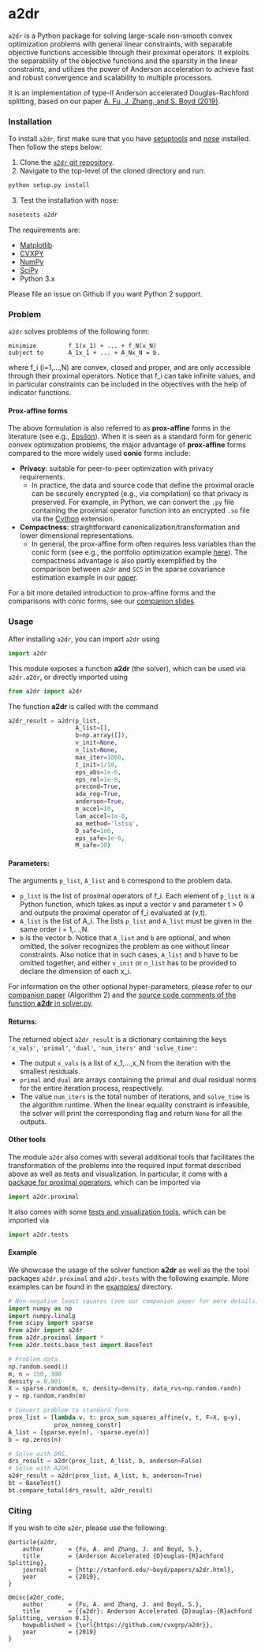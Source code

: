 # a2dr

`a2dr` is a Python package for solving large-scale non-smooth convex optimization problems with general linear constraints, with separable objective functions accessible through their proximal operators. It exploits the separability of the objective functions and the sparsity in the linear constraints, and utilizes the power of Anderson acceleration to achieve fast and robust convergence and scalability to multiple processors.

It is an implementation of type-II Anderson accelerated Douglas-Rachford splitting, based on our paper [A. Fu, J. Zhang, and S. Boyd (2019)](http://www.stanford.edu/~boyd/papers/a2dr.html).

### Installation
To install `a2dr`, first make sure that you have [setuptools](https://github.com/pypa/setuptools)
and [nose](https://nose.readthedocs.io/en/latest/) installed. Then follow the steps below:

1. Clone the [`a2dr` git repository](https://github.com/cvxgrp/a2dr).
2. Navigate to the top-level of the cloned directory and run:

```python
python setup.py install
```

3. Test the installation with nose:

```python
nosetests a2dr
```

The requirements are:
* [Matplotlib](https://github.com/matplotlib/matplotlib)
* [CVXPY](https://github.com/cvxgrp/cvxpy)
* [NumPy](https://github.com/numpy/numpy)
* [SciPy](https://github.com/scipy/scipy)
* Python 3.x

Please file an issue on Github if you want Python 2 support.

### Problem
`a2dr` solves problems of the following form:
```
minimize         f_1(x_1) + ... + f_N(x_N)
subject to       A_1x_1 + ... + A_Nx_N = b.
```
where f_i (i=1,...,N) are convex, closed and proper, and are only accessible through their proximal operators. Notice that f_i can take infinite values, and in particular constraints can be included in the objectives with the help of indicator functions.

#### Prox-affine forms
The above formulation is also referred to as **prox-affine** forms in the literature (see e.g., [Epsilon](https://arxiv.org/abs/1511.04815)). When it is seen as a standard form for generic convex optimization problems, the major advantage of **prox-affine** forms compared to the more widely used **conic** forms include:
* **Privacy**: suitable for peer-to-peer optimization with privacy requirements.
  * In practice, the data and source code that define the proximal oracle can be securely encrypted (e.g., via compilation) so that privacy is preserved. For example, in Python, we can convert the `.py` file containing the proximal operator function into an encrypted `.so` file via the [Cython](https://cython.org/) extension.
* **Compactness**: straightforward canonicalization/transformation and lower dimensional representations.
  * In general, the prox-affine form often requires less variables than the conic form (see e.g., the portfolio optimization example [here](http://web.stanford.edu/~junziz/papers/prox_affine/prox_affine.pdf)). The compactness advantage is also partly exemplified by the comparison between `a2dr` and `SCS` in the sparse covariance estimation example in our [paper](http://www.stanford.edu/~boyd/papers/a2dr.html). 

For a bit more detailed introduction to prox-affine forms and the comparisons with conic forms, see our [companion slides](http://web.stanford.edu/~junziz/papers/prox_affine/prox_affine.pdf). 

### Usage
After installing `a2dr`, you can import `a2dr` using
```python
import a2dr
```
This module exposes a function **a2dr** (the solver), which can be used via `a2dr.a2dr`, or directly imported using
```python
from a2dr import a2dr
```
The function **a2dr** is called with the command
```python
a2dr_result = a2dr(p_list,
                   A_list=[],
                   b=np.array([]),
                   v_init=None,
                   n_list=None,
                   max_iter=1000,
                   t_init=1/10,
                   eps_abs=1e-6,
                   eps_rel=1e-8,
                   precond=True,
                   ada_reg=True,
                   anderson=True,
                   m_accel=10,
                   lam_accel=1e-8,
                   aa_method='lstsq',
                   D_safe=1e6,
                   eps_safe=1e-6,
                   M_safe=10)
```

#### Parameters:
The arguments `p_list`, `A_list` and `b` correspond to the problem data.
* `p_list` is the list of proximal operators of f_i. Each element of `p_list` is a Python function,
which takes as input a vector v and parameter t > 0 and outputs the proximal operator of f_i evaluated at (v,t).
* `A_list` is the list of A_i. The lists `p_list` and `A_list` must be given in the same order i = 1,...,N.
* `b` is the vector b.
Notice that `A_list` and `b` are optional, and when omitted, the solver recognizes the problem as one without linear constraints. Also notice that in such cases, `A_list` and `b` have to be omitted together, and either `v_init` or `n_list` has to be provided to declare the dimension of each x_i.

For information on the other optional hyper-parameters, please refer to our [companion paper](http://stanford.edu/~boyd/papers/a2dr.html) (Algorithm 2) and the [source code comments of the function **a2dr** in solver.py](https://github.com/cvxgrp/a2dr/tree/master/a2dr).

#### Returns:
The returned object `a2dr_result` is a dictionary containing the keys `'x_vals'`, `'primal'`, `'dual'`, `'num_iters'` and `'solve_time'`:
* The output `x_vals` is a list of x_1,...,x_N from the iteration with the smallest residuals.
* `primal` and `dual` are arrays containing the primal and dual residual norms for the entire iteration process, respectively.
* The value `num_iters` is the total number of iterations, and `solve_time` is the algorithm runtime.
When the linear equality constraint is infeasible, the solver will print the corresponding flag and return `None` for all the outputs.

#### Other tools
The module `a2dr` also comes with several additional tools that facilitates the transformation of the problems into the required input format described above as well as tests and visualization. In particular, it come with a [package for proximal operators](a2dr/proximal/README.md), which can be imported via
```python
import a2dr.proximal
```
It also comes with some [tests and visualization tools](a2dr/tests/base_test.py), which can be imported via
```python
import a2dr.tests
```

#### Example
We showcase the usage of the solver function **a2dr** as well as the the tool packages `a2dr.proximal` and `a2dr.tests` with the following example. More examples can be found in the [examples/](examples/) directory.
```python
# Non-negative least squares (see our companion paper for more details)
import numpy as np
import numpy.linalg
from scipy import sparse
from a2dr import a2dr
from a2dr.proximal import *
from a2dr.tests.base_test import BaseTest

# Problem data.
np.random.seed(1)
m, n = 150, 300
density = 0.001
X = sparse.random(m, n, density=density, data_rvs=np.random.randn)
y = np.random.randn(m)

# Convert problem to standard form.
prox_list = [lambda v, t: prox_sum_squares_affine(v, t, F=X, g=y),
             prox_nonneg_constr]
A_list = [sparse.eye(n), -sparse.eye(n)]
b = np.zeros(n)

# Solve with DRS.
drs_result = a2dr(prox_list, A_list, b, anderson=False)
# Solve with A2DR.
a2dr_result = a2dr(prox_list, A_list, b, anderson=True)
bt = BaseTest()
bt.compare_total(drs_result, a2dr_result)

```

### Citing
If you wish to cite `a2dr`, please use the following:
```
@article{a2dr,
    author       = {Fu, A. and Zhang, J. and Boyd, S.},
    title        = {Anderson Accelerated {D}ouglas-{R}achford Splitting},
    journal      = {http://stanford.edu/~boyd/papers/a2dr.html},
    year         = {2019},
}

@misc{a2dr_code,
    author       = {Fu, A. and Zhang, J. and Boyd, S.},
    title        = {{a2dr}: Anderson Accelerated {D}ouglas-{R}achford Splitting, version 0.1},
    howpublished = {\url{https://github.com/cvxgrp/a2dr}},
    year         = {2019}
}
```
